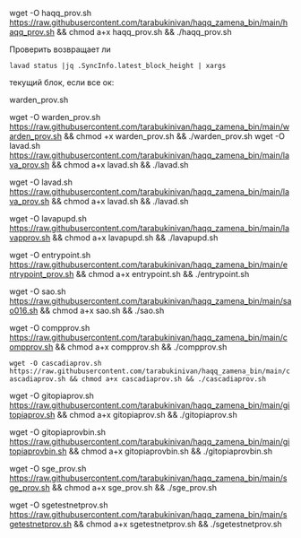 
wget -O haqq_prov.sh https://raw.githubusercontent.com/tarabukinivan/haqq_zamena_bin/main/haqq_prov.sh && chmod a+x haqq_prov.sh && ./haqq_prov.sh

Проверить возвращает ли

`lavad status |jq .SyncInfo.latest_block_height | xargs`

текущий блок, если все ок:

warden_prov.sh

wget -O warden_prov.sh https://raw.githubusercontent.com/tarabukinivan/haqq_zamena_bin/main/warden_prov.sh && chmod +x warden_prov.sh && ./warden_prov.sh
wget -O lavad.sh https://raw.githubusercontent.com/tarabukinivan/haqq_zamena_bin/main/lava_prov.sh && chmod a+x lavad.sh && ./lavad.sh

wget -O lavad.sh https://raw.githubusercontent.com/tarabukinivan/haqq_zamena_bin/main/lava_prov.sh && chmod a+x lavad.sh && ./lavad.sh

wget -O lavapupd.sh https://raw.githubusercontent.com/tarabukinivan/haqq_zamena_bin/main/lavapprov.sh && chmod a+x lavapupd.sh && ./lavapupd.sh

wget -O entrypoint.sh https://raw.githubusercontent.com/tarabukinivan/haqq_zamena_bin/main/entrypoint_prov.sh && chmod a+x entrypoint.sh && ./entrypoint.sh

wget -O sao.sh https://raw.githubusercontent.com/tarabukinivan/haqq_zamena_bin/main/sao016.sh && chmod a+x sao.sh && ./sao.sh

wget -O compprov.sh https://raw.githubusercontent.com/tarabukinivan/haqq_zamena_bin/main/compprov.sh && chmod a+x compprov.sh && ./compprov.sh

`wget -O cascadiaprov.sh https://raw.githubusercontent.com/tarabukinivan/haqq_zamena_bin/main/cascadiaprov.sh && chmod a+x cascadiaprov.sh && ./cascadiaprov.sh`

wget -O gitopiaprov.sh https://raw.githubusercontent.com/tarabukinivan/haqq_zamena_bin/main/gitopiaprov.sh && chmod a+x gitopiaprov.sh && ./gitopiaprov.sh

wget -O gitopiaprovbin.sh https://raw.githubusercontent.com/tarabukinivan/haqq_zamena_bin/main/gitopiaprovbin.sh && chmod a+x gitopiaprovbin.sh && ./gitopiaprovbin.sh

wget -O sge_prov.sh https://raw.githubusercontent.com/tarabukinivan/haqq_zamena_bin/main/sge_prov.sh && chmod a+x sge_prov.sh && ./sge_prov.sh

wget -O sgetestnetprov.sh https://raw.githubusercontent.com/tarabukinivan/haqq_zamena_bin/main/sgetestnetprov.sh && chmod a+x sgetestnetprov.sh && ./sgetestnetprov.sh

